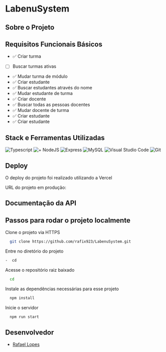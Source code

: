 # LabenuSystem

## Sobre o Projeto

## Requisitos Funcionais Básicos

- ✅ Criar turma
- [ ] Buscar turmas ativas
- ✅ Mudar turma de módulo  
- ✅ Criar estudante
- ✅ Buscar estudantes através do nome
- ✅ Mudar estudante de turma  
- ✅ Criar docente
- ✅ Buscar todas as pessoas docentes
- ✅ Mudar docente de turma
- ✅ Criar estudante
- ✅ Criar estudante
  
## Stack e Ferramentas Utilizadas

![Typescript](https://img.shields.io/badge/TypeScript-007ACC?style=for-the-badge&logo=typescript&logoColor=white)
![+ NodeJS](https://img.shields.io/badge/Node.js-43853D?style=for-the-badge&logo=node.js&logoColor=white)
![Express](https://img.shields.io/badge/Express.js-404D59?style=for-the-badge)
![MySQL](https://img.shields.io/badge/MySQL-00000F?style=for-the-badge&logo=mysql&logoColor=white)
![Visual Studio Code](https://img.shields.io/badge/Visual_Studio_Code-0078D4?style=for-the-badge&logo=visual%20studio%20code&logoColor=white)
![Git](https://img.shields.io/badge/GIT-E44C30?style=for-the-badge&logo=git&logoColor=white)

## Deploy 

O deploy do projeto foi realizado utilizando a Vercel

URL do projeto em produção: 

## Documentação da API


## Passos para rodar o projeto localmente
  
Clone o projeto via HTTPS

```bash
  git clone https://github.com/rafix923/LabenuSystem.git
```

Entre no diretório do projeto

```bash
-  cd 
```

Acesse o repositório raiz baixado

```bash
  cd 
```

Instale as dependências necessárias para esse projeto

```bash
  npm install
```

Inicie o servidor

```bash
  npm run start
```

## Desenvolvedor
  
- [Rafael Lopes](https://github.com/rafix923)
